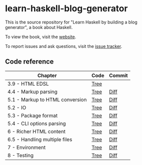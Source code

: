 # learn-haskell-blog-generator

This is the source repository for
"Learn Haskell by building a blog generator",
a book about Haskell.

To view the book, visit the [website](https://lhbg-book.link).

To report issues and ask questions,
visit the [issue tracker](https://github.com/soupi/learn-haskell-blog-generator/issues).

## Code reference

<table>
  <thead>
    <tr>
      <th>Chapter</th>
      <th>Code</th>
      <th>Commit</th>
    </tr>
  </thead>
  <tbody>
    <tr>
      <td>3.9 - HTML EDSL</td>
      <td><a href="https://github.com/soupi/learn-haskell-blog-generator/tree/2a4691de627bcb280e92f3d02a88d5404179dc86">Tree</a></td>
      <td></td>
    </tr>
    <tr>
      <td>4.4 - Markup parsing</td>
      <td><a href="https://github.com/soupi/learn-haskell-blog-generator/tree/9f951a05d4f78cf59190ee4f3cd8de85e1c33bd1">Tree</a></td>
      <td><a href="https://github.com/soupi/learn-haskell-blog-generator/commit/9f951a05d4f78cf59190ee4f3cd8de85e1c33bd1">Diff</a></td>
    </tr>
    <tr>
      <td>5.1 - Markup to HTML conversion</td>
      <td><a href="https://github.com/soupi/learn-haskell-blog-generator/tree/ad34f2264e9114f2d7436ff472c78da47055fcfe">Tree</a></td>
      <td><a href="https://github.com/soupi/learn-haskell-blog-generator/commit/ad34f2264e9114f2d7436ff472c78da47055fcfe">Diff</a></td>
    </tr>
    <tr>
      <td>5.2 - IO</td>
      <td><a href="https://github.com/soupi/learn-haskell-blog-generator/tree/908e7173cf32de5ce8507e43a1fb9124fc5d63f4">Tree</a></td>
      <td><a href="https://github.com/soupi/learn-haskell-blog-generator/commit/908e7173cf32de5ce8507e43a1fb9124fc5d63f4">Diff</a></td>
    </tr>
    <tr>
      <td>5.3 - Package format</td>
      <td><a href="https://github.com/soupi/learn-haskell-blog-generator/tree/8ca58aef80930db82cd20e85f44f5e34e1d74214">Tree</a></td>
      <td><a href="https://github.com/soupi/learn-haskell-blog-generator/commit/8ca58aef80930db82cd20e85f44f5e34e1d74214">Diff</a></td>
    </tr>
    <tr>
      <td>5.4 - CLI options parsing</td>
      <td><a href="https://github.com/soupi/learn-haskell-blog-generator/tree/d0d76aad632fe3abd8701e44db5ba687e0c7ac96">Tree</a></td>
      <td><a href="https://github.com/soupi/learn-haskell-blog-generator/commit/d0d76aad632fe3abd8701e44db5ba687e0c7ac96">Diff</a></td>
    </tr>
    <tr>
      <td>6 - Richer HTML content</td>
      <td><a href="https://github.com/soupi/learn-haskell-blog-generator/tree/110a19029f0be42eb2ac656f5d38356dbf9c5746">Tree</a></td>
      <td><a href="https://github.com/soupi/learn-haskell-blog-generator/commit/110a19029f0be42eb2ac656f5d38356dbf9c5746">Diff</a></td>
    </tr>
    <tr>
      <td>6.5 - Handling multiple files</td>
      <td><a href="https://github.com/soupi/learn-haskell-blog-generator/tree/a08d148d981fa00cb7025f1b651d7b75084dd1ae">Tree</a></td>
      <td><a href="https://github.com/soupi/learn-haskell-blog-generator/commit/a08d148d981fa00cb7025f1b651d7b75084dd1ae">Diff</a></td>
    </tr>
    <tr>
      <td>7 - Environment</td>
      <td><a href="https://github.com/soupi/learn-haskell-blog-generator/tree/f9fe7179fcf0e6c818f6caa860b52e991432dab2">Tree</a></td>
      <td><a href="https://github.com/soupi/learn-haskell-blog-generator/commit/f9fe7179fcf0e6c818f6caa860b52e991432dab2">Diff</a></td>
    </tr>
    <tr>
      <td>8 - Testing</td>
      <td><a href="https://github.com/soupi/learn-haskell-blog-generator/tree/da1615b6e0a2a4ff2728528240d790754853bf02">Tree</a></td>
      <td><a href="https://github.com/soupi/learn-haskell-blog-generator/commit/da1615b6e0a2a4ff2728528240d790754853bf02">Diff</a></td>
    </tr>
  </tbody>
</table>
